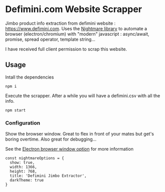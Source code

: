 # Defimini.com Website Scrapper
Jimbo product info extraction from defimini website : https://www.defimini.com.
Uses the [Nightmare library](https://github.com/segmentio/nightmare) to automate a browser (electron/chromium) with "modern" javascript : async/await, promise, spread operator, template string...

I have received full client permission to scrap this website.

## Usage
Intall the dependencies
```
npm i
```
Execute the scrapper. After a while you will have a defimini.csv with all the info.

```
npm start
```
### Configuration
Show the browser window. Great to flex in front of your mates but get's boring overtime. Also great for debugging...

See the [Electron browser window option](https://github.com/electron/electron/blob/master/docs/api/browser-window.md#new-browserwindowoptions) for more information
```
const nightmareOptions = {
  show: true,
  width: 1366,
  height: 768,
  title: 'Defimini Jimbo Extractor',
  darkTheme: true
}
```

